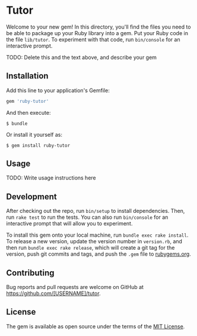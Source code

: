 # Tutor

Welcome to your new gem! In this directory, you'll find the files you need to be able to package up your Ruby library into a gem. Put your Ruby code in the file `lib/tutor`. To experiment with that code, run `bin/console` for an interactive prompt.

TODO: Delete this and the text above, and describe your gem

## Installation

Add this line to your application's Gemfile:

```ruby
gem 'ruby-tutor'
```

And then execute:

    $ bundle

Or install it yourself as:

    $ gem install ruby-tutor

## Usage

TODO: Write usage instructions here

## Development

After checking out the repo, run `bin/setup` to install dependencies. Then, run `rake test` to run the tests. You can also run `bin/console` for an interactive prompt that will allow you to experiment.

To install this gem onto your local machine, run `bundle exec rake install`. To release a new version, update the version number in `version.rb`, and then run `bundle exec rake release`, which will create a git tag for the version, push git commits and tags, and push the `.gem` file to [rubygems.org](https://rubygems.org).

## Contributing

Bug reports and pull requests are welcome on GitHub at https://github.com/[USERNAME]/tutor.


## License

The gem is available as open source under the terms of the [MIT License](http://opensource.org/licenses/MIT).
